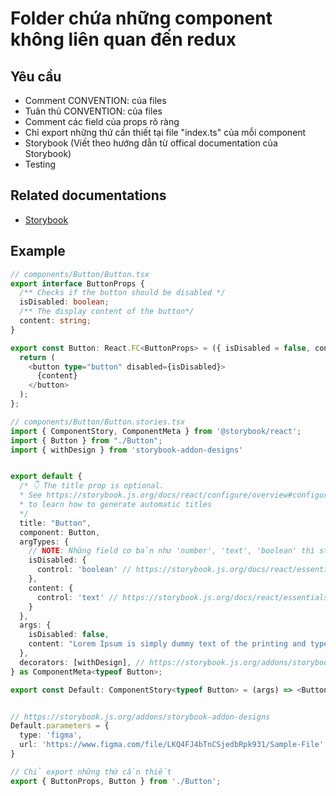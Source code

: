# Folder chứa những component không liên quan đến redux

## Yêu cầu
  - Comment CONVENTION: của files
  - Tuân thủ CONVENTION: của files
  - Comment các field của props rõ ràng
  - Chỉ export những thứ cần thiết tại file "index.ts" của mỗi component
  - Storybook (Viết theo hướng dẫn từ offical documentation của Storybook)
  - Testing 

## Related documentations
- [Storybook](https://storybook.js.org/docs/react/get-started/introduction)


## Example
```typescript
// components/Button/Button.tsx
export interface ButtonProps {
  /** Checks if the button should be disabled */
  isDisabled: boolean;
  /** The display content of the button*/
  content: string;
}

export const Button: React.FC<ButtonProps> = ({ isDisabled = false, content = '' }) => {
  return (
    <button type="button" disabled={isDisabled}>
      {content}
    </button>
  );
};
```

```typescript
// components/Button/Button.stories.tsx
import { ComponentStory, ComponentMeta } from '@storybook/react';
import { Button } from "./Button";
import { withDesign } from 'storybook-addon-designs'


export default {
  /* 👇 The title prop is optional.
  * See https://storybook.js.org/docs/react/configure/overview#configure-story-loading
  * to learn how to generate automatic titles
  */
  title: "Button",
  component: Button,
  argTypes: {
    // NOTE: Những field cơ bản như 'number', 'text', 'boolean' thì storybook sẽ tự gen mà không cần phải định nghĩa. Chỉ cần định nghĩa các field dạng 'select', 'options', ...
    isDisabled: {
      control: 'boolean' // https://storybook.js.org/docs/react/essentials/controls
    },
    content: {
      control: 'text' // https://storybook.js.org/docs/react/essentials/controls
    }
  },
  args: {
    isDisabled: false,
    content: "Lorem Ipsum is simply dummy text of the printing and typesetting industry"
  },
  decorators: [withDesign], // https://storybook.js.org/addons/storybook-addon-designs
} as ComponentMeta<typeof Button>;

export const Default: ComponentStory<typeof Button> = (args) => <Button {...args} />;


// https://storybook.js.org/addons/storybook-addon-designs
Default.parameters = {
  type: 'figma',
  url: 'https://www.figma.com/file/LKQ4FJ4bTnCSjedbRpk931/Sample-File',
}
```

```typescript
// Chỉ export những thứ cần thiết
export { ButtonProps, Button } from './Button';
```